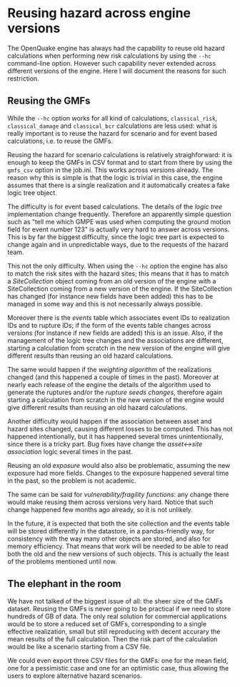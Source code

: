 Reusing hazard across engine versions
=====================================

The OpenQuake engine has always had the capability to reuse old hazard
calculations when performing new risk calculations by using the `--hc`
command-line option. However such capability never extended across
different versions of the engine. Here I will document the reasons
for such restriction.

Reusing the GMFs
----------------

While the `--hc` option works for all kind of calculations,
`classical_risk`, `classical_damage` and `classical_bcr` calculations are
less used: what is really important is to reuse the hazard for
scenario and for event based calculations, i.e. to reuse the GMFs.

Reusing the hazard for scenario calculations is relatively straighforward:
it is enough to keep the GMFs in CSV format and to start from there by
using the `gmfs_csv` option in the job.ini. This works across versions
already. The reason why this is simple is that the logic is trivial in
this case, the engine assumes that there is a single realization and
it automatically creates a fake logic tree object.

The difficulty is for event based calculations. The details of the
*logic tree* implementation change frequently. Therefore an apparently
simple question such as "tell me which GMPE was used when computing
the ground motion field for event number 123" is actually very hard to
answer across versions. This is by far the biggest difficulty, since
the logic tree part is expected to change again and in unpredictable
ways, due to the requests of the hazard team.

This not the only difficulty. When using the ``--hc`` option the engine
has also to match the risk sites with the hazard sites; this means
that it has to match a *SiteCollection* object coming from an old version
of the engine with a SiteCollection coming from a new version of the
engine. If the SiteCollection has changed (for instance new fields have
been added) this has to be managed in some way and this is not necessarily
always possible.

Moreover there is the *events* table which associates event IDs to
realization IDs and to rupture IDs; if the form of the events table
changes across versions (for instance if new fields are added) this
is an issue. Also, if the management of the logic tree changes and
the associations are different, starting a calculation from scratch
in the new version of the engine will give different results than
reusing an old hazard calculations.

The same would happen if the *weighting algorithm* of the realizations
changed (and this happened a couple of times in the past). Moreover at
nearly each release of the engine the details of the algorithm used to
generate the ruptures and/or the *rupture seeds changes*, therefore
again starting a calculation from scratch in the new version of the
engine would give different results than reusing an old hazard
calculations.

Another difficulty would happen if the association between asset and
hazard sites changed, causing different losses to be computed. This
has not happened intentionally, but it has happened several times
unintentionally, since there is a tricky part. Bug fixes have change
the *asset<->site association* logic several times in the past.

Reusing an old *exposure* would also also be problematic,
assuming the new exposure had more fields. Changes to the exposure
happened several time in the past, so the problem is not academic.

The same can be said for *vulnerability/fragility functions*: any change
there would make reusing them across versions very hard. Notice that such
change happened few months ago already, so it is not unlikely.

In the future, it is expected that both the site collection and the events
table will be stored differently in the datastore, in a pandas-friendly
way, for consistency with the way many other objects are stored, and
also for memory efficiency. That means that work will be needed to be
able to read both the old and the new versions of such objects. This is
actually the least of the problems mentioned until now.

The elephant in the room
------------------------

We have not talked of the biggest issue of all: the sheer size of the
GMFs dataset. Reusing the GMFs is never going to be practical if we
need to store hundreds of GB of data. The only real solution for
commercial applications would be to store a reduced set of GMFs,
corresponding to a single effective realization, small but still
reproducing with decent accurary the mean results of the full
calculation. Then the risk part of the calculation would be like a
scenario starting from a CSV file.

We could even export three CSV files for the GMFs: one for the mean
field, one for a pessimistic case and one for an optimistic case, thus
allowing the users to explore alternative hazard scenarios.
